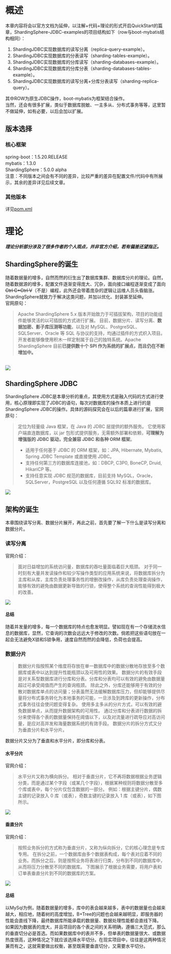 # 概述
本章内容将会以官方文档为延伸，以注解+代码+理论的形式开启QuickStart的篇章，ShardingSphere-JDBC-examples的项目结构如下（row与boot-mybatis结构相同）：

1. ShardingJDBC实现数据库的读写分离（replica-query-example）。
1. ShardingJDBC实现数据库的分表读写（sharding-tables-example）。
1. ShardingJDBC实现数据库的分库读写（sharding-databases-example）。
1. ShardingJDBC实现数据库的分库分表（sharding-databases-tables-example）。
1. ShardingJDBC实现数据库的读写分离+分库分表读写（sharding-replica-query）。

其中ROW为原生JDBC操作，boot-mybatis为框架结合操作。<br />当然，还会有很多扩展，类似于数据库脱敏、一主多从、分布式事务等等，这里暂不做延伸，如有必要，以后会加以扩展。
## 版本选择
### 核心框架
spring-boot：1.5.20.RELEASE<br />mybatis：1.3.0<br />ShardingSphere：5.0.0 alpha<br />注意：不同版本之间会有不同的差异，比较严重的差异在配置文件/代码中有所展示，其余的差异详见后续文章。
### 其他版本
详见[pom.xml](https://github.com/JiekerTime/QuickStartOfShardingSphereJDBC/blob/main/pom.xml)
# 理论
_**理论分析部分涉及了很多作者的个人观点，并非官方介绍，若有偏差还望指正。**_
## ShardingSphere的诞生
随着数据量的增多，自然而然的衍生出了数据库集群、数据库分片的理论。自然，随着数据源的增多，配置文件逐渐变得庞大、冗杂，面向接口编程逐渐变成了面向~~Ctrl C+Ctrl V~~（不是）编程，此外还会带着庞杂的逻辑让运维人员头昏脑涨。ShardingSphere就致力于解决这类问题，并加以优化、封装甚至延伸。<br />官网原句：
> Apache ShardingSphere 5.x 版本开始致力于可插拔架构，项目的功能组件能够灵活的以可插拔的方式进行扩展。 目前，数据分片、读写分离、**数据加密、影子库压测等功能**，以及对 MySQL、PostgreSQL、SQLServer、Oracle 等 SQL 与协议的支持，均通过插件的方式织入项目。 开发者能够像使用积木一样定制属于自己的独特系统。Apache ShardingSphere 目前**已提供数十个 SPI 作为系统的扩展点，而且仍在不断增加中。**

<br />![](https://cdn.nlark.com/yuque/0/2020/png/485026/1609222444273-1549e5d4-fda7-4d31-9861-79e01b68be19.png#align=left&display=inline&height=799&margin=%5Bobject%20Object%5D&originHeight=799&originWidth=1424&size=0&status=done&style=none&width=1424)<br />

## ShardingSphere JDBC
ShardingSphere JDBC是本章分析的重点，其使用方式是融入代码的方式进行使用，核心原理即实现了JDBC的语句，每次对数据库的操作本质上进行的是ShardingSphere JDBC的操作。具体的源码探究会在以后的篇章进行扩展，官网原句：
> 定位为轻量级 Java 框架，在 Java 的 JDBC 层提供的额外服务。 它使用客户端直连数据库，以 jar 包形式提供服务，无需额外部署和依赖，**可理解为增强版的 JDBC 驱动，完全兼容 JDBC 和各种 ORM 框架**。
> - 适用于任何基于 JDBC 的 ORM 框架，如：JPA, Hibernate, Mybatis, Spring JDBC Template 或直接使用 JDBC。
> - 支持任何第三方的数据库连接池，如：DBCP, C3P0, BoneCP, Druid, HikariCP 等。
> - 支持任意实现 JDBC 规范的数据库，目前支持 MySQL，Oracle，SQLServer，PostgreSQL 以及任何遵循 SQL92 标准的数据库。

![](https://cdn.nlark.com/yuque/0/2020/png/485026/1609222781907-43e5c583-437d-4b05-adaf-31df65b6899d.png#align=left&display=inline&height=691&margin=%5Bobject%20Object%5D&originHeight=691&originWidth=710&size=0&status=done&style=none&width=710)
## 架构的诞生
本章围绕读写分离、数据分片展开，再此之前，首先要了解一下什么是读写分离和数据分片。
### 读写分离
官网介绍：
> 面对日益增加的系统访问量，数据库的吞吐量面临着巨大瓶颈。 对于同一时刻有大量并发读操作和较少写操作类型的应用系统来说，将数据库拆分为主库和从库，主库负责处理事务性的增删改操作，从库负责处理查询操作，能够有效的避免由数据更新导致的行锁，使得整个系统的查询性能得到极大的改善。

![](https://cdn.nlark.com/yuque/0/2020/png/485026/1609223219454-92670676-e54f-4932-954f-8d2d2874e485.png#align=left&display=inline&height=840&margin=%5Bobject%20Object%5D&originHeight=840&originWidth=1242&size=0&status=done&style=none&width=1242)
#### 总结
随着并发量的增多，每一个数据库的特点也愈发明显。譬如现在有一个存储流水信息的数据库，显然，它查询的次数会远远大于修改的次数。倘若把这些语句放在一起会无法避免X锁和S锁争用，速度自然而然的会降低，负荷也会提高。
### 数据分片
> 数据分片指按照某个维度将存放在单一数据库中的数据分散地存放至多个数据库或表中以达到提升性能瓶颈以及可用性的效果。 数据分片的有效手段是对关系型数据库进行分库和分表。分库和分表均可以有效的避免由数据量超过可承受阈值而产生的查询瓶颈。 除此之外，分库还能够用于有效的分散对数据库单点的访问量；分表虽然无法缓解数据库压力，但却能够提供尽量将分布式事务转化为本地事务的可能，一旦涉及到跨库的更新操作，分布式事务往往会使问题变得复杂。 使用多主多从的分片方式，可以有效的避免数据单点，从而提升数据架构的可用性。
> 通过分库和分表进行数据的拆分来使得各个表的数据量保持在阈值以下，以及对流量进行疏导应对高访问量，是应对高并发和海量数据系统的有效手段。 数据分片的拆分方式又分为垂直分片和水平分片。

数据分片又分为了垂直和水平分片，即分库和分表。
#### 水平分片
官网介绍：
> 水平分片又称为横向拆分。 相对于垂直分片，它不再将数据根据业务逻辑分类，而是通过某个字段（或某几个字段），根据某种规则将数据分散至多个库或表中，每个分片仅包含数据的一部分。 例如：根据主键分片，偶数主键的记录放入 0 库（或表），奇数主键的记录放入 1 库（或表），如下图所示。

![](https://cdn.nlark.com/yuque/0/2020/png/485026/1609224079221-92d86267-1163-4fac-b0c1-5383868516e5.png#align=left&display=inline&height=837&margin=%5Bobject%20Object%5D&originHeight=837&originWidth=1228&size=0&status=done&style=none&width=1228)
#### 垂直分片
官网介绍：
> 按照业务拆分的方式称为垂直分片，又称为纵向拆分，它的核心理念是专库专用。 在拆分之前，一个数据库由多个数据表构成，每个表对应着不同的业务。而拆分之后，则是按照业务将表进行归类，分布到不同的数据库中，从而将压力分散至不同的数据库。 下图展示了根据业务需要，将用户表和订单表垂直分片到不同的数据库的方案。

![](https://cdn.nlark.com/yuque/0/2020/png/485026/1609224128022-95b7f72e-3d3f-4d33-bfb0-09d47f9e560c.png#align=left&display=inline&height=803&margin=%5Bobject%20Object%5D&originHeight=803&originWidth=1066&size=0&status=done&style=none&width=1066)
#### 总结
以MySql为例，随着数据量的增多，库中的表会越来越多，表中的数据量也会越来越大，相应地，随着树的高度增加，B+Tree的问题也会越来越明显，即服务器的性能会直线下降，最终数据库所能承载的数据量、数据处理性能都会直线下降。<br />如果因为数据表的庞大，并且项目的各个表之间的关系明确，遵循三大范式，那么的垂直切分必是首选。而如果数据库中的表并不多，但单表的数据量很大、或数据热度很高，这种情况之下就应该选择水平切分。在现实项目中，往往是这两种情况兼而有之，这就需要做出权衡，甚至既需要垂直切分，又需要水平切分。
